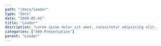 ```yaml
---
path: "/docs/loader"
type: "docs"
date: "2000-05-01"
title: "Loader"
description: "Lorem ipsum dolor sit amet, consectetur adipiscing elit. Nunc tempus laoreet leo sit amet iaculis."
categories: ["400-Presentation"]
parent: "Loader"
---
```

